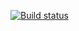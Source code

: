 [![Build status](https://ci.appveyor.com/api/projects/status/6kfv0i6i9te97yx8?svg=true)](https://ci.appveyor.com/project/Akos529/postmanecho)
